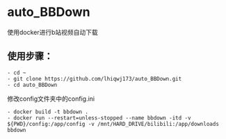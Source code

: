# auto_BBDown
使用docker进行b站视频自动下载

## 使用步骤：
```shell
- cd ~
- git clone https://github.com/lhiqwj173/auto_BBDown.git
- cd auto_BBDown
```
修改config文件夹中的config.ini
```shell
- docker build -t bbdown .
- docker run --restart=unless-stopped --name bbdown -itd -v ${PWD}/config:/app/config -v /mnt/HARD_DRIVE/bilibili:/app/downloads bbdown
```